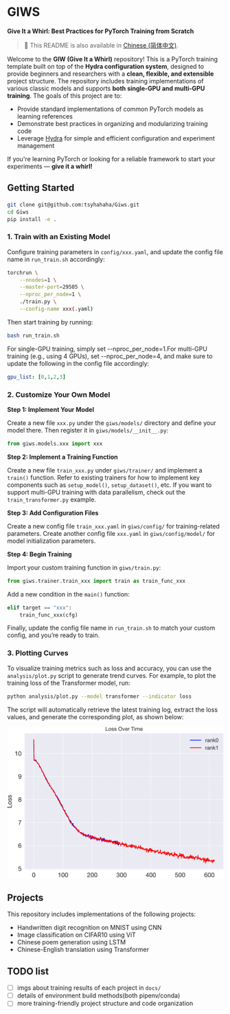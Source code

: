 # GIWS  
**Give It a Whirl: Best Practices for PyTorch Training from Scratch**

> 📘 This README is also available in [Chinese (简体中文)](README_cn.md).

Welcome to the **GIW (Give It a Whirl)** repository! This is a PyTorch training template built on top of the **Hydra configuration system**, designed to provide beginners and researchers with a **clean, flexible, and extensible** project structure. The repository includes training implementations of various classic models and supports **both single-GPU and multi-GPU training**. The goals of this project are to:

- Provide standard implementations of common PyTorch models as learning references
- Demonstrate best practices in organizing and modularizing training code
- Leverage [Hydra](https://hydra.cc/docs/intro/) for simple and efficient configuration and experiment management

If you're learning PyTorch or looking for a reliable framework to start your experiments — **give it a whirl!**

## Getting Started

```sh
git clone git@github.com:tsyhahaha/Giws.git
cd Giws
pip install -e .
```

### 1. Train with an Existing Model

Configure training parameters in `config/xxx.yaml`, and update the config file name in `run_train.sh` accordingly:

```sh
torchrun \
    --nnodes=1 \
    --master-port=29505 \
    --nproc_per_node=1 \
    ./train.py \
    --config-name xxx(.yaml)
```

Then start training by running:

```sh
bash run_train.sh
```

For single-GPU training, simply set --nproc_per_node=1.For multi-GPU training (e.g., using 4 GPUs), set --nproc_per_node=4, and make sure to update the following in the config file accordingly:

```yaml
gpu_list: [0,1,2,3]
```


### 2. Customize Your Own Model

**Step 1: Implement Your Model**

Create a new file `xxx.py` under the `giws/models/` directory and define your model there.
 Then register it in `giws/models/__init__.py`:

```python
from giws.models.xxx import xxx
```

**Step 2: Implement a Training Function**

Create a new file `train_xxx.py` under `giws/trainer/` and implement a `train()` function.
 Refer to existing trainers for how to implement key components such as `setup_model()`, `setup_dataset()`, etc.
 If you want to support multi-GPU training with data parallelism, check out the `train_transformer.py` example.

**Step 3: Add Configuration Files**

Create a new config file `train_xxx.yaml` in `giws/config/` for training-related parameters.
 Create another config file `xxx.yaml` in `giws/config/model/` for model initialization parameters.

**Step 4: Begin Training**

Import your custom training function in `giws/train.py`:

```python
from giws.trainer.train_xxx import train as train_func_xxx
```

Add a new condition in the `main()` function:

```python
elif target == "xxx":
    train_func_xxx(cfg)
```

Finally, update the config file name in `run_train.sh` to match your custom config, and you’re ready to train.

### 3. Plotting Curves

To visualize training metrics such as loss and accuracy, you can use the `analysis/plot.py` script to generate trend curves. For example, to plot the training loss of the Transformer model, run:

```sh
python analysis/plot.py --model transformer --indicator loss
```

The script will automatically retrieve the latest training log, extract the loss values, and generate the corresponding plot, as shown below:

![loss graph](assert/loss.jpg)

## Projects

This repository includes implementations of the following projects:
* Handwritten digit recognition on MNIST using CNN
* Image classification on CIFAR10 using ViT
* Chinese poem generation using LSTM
* Chinese-English translation using Transformer

## TODO list
- [ ] imgs about training results of each project in `docs/`
- [ ] details of environment build methods(both pipenv/conda)
- [ ] more training-friendly project structure and code organization
